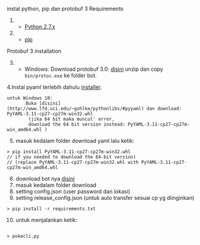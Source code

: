 instal python, pip dan protobuf 3
Requirements

1. - [Python 2.7.x](http://docs.python-guide.org/en/latest/starting/installation/)
2. - [pip](https://pip.pypa.io/en/stable/installing/)


Protobuf 3 installation


3. - Windows: Download protobuf 3.0: [disini](https://github.com/google/protobuf/releases/download/v3.0.0-beta-4/protoc-3.0.0-beta-4-win32.zip) unzip dan copy `bin/protoc.exe` ke folder bot.


4.Instal pyaml terlebih dahulu  [installer](http://pyyaml.org/wiki/PyYAML).

	untuk Windows 10:
		   Buka [disini](http://www.lfd.uci.edu/~gohlke/pythonlibs/#pyyaml) dan download: PyYAML-3.11-cp27-cp27m-win32.whl   
		    (jika 64 bit maka muncul' error,
		    download the 64 bit version instead: PyYAML-3.11-cp27-cp27m-win_amd64.whl )

5. masuk kedalam folder download yaml lalu ketik:
```
> pip install PyYAML-3.11-cp27-cp27m-win32.whl
// if you needed to download the 64-bit version)
// (replace PyYAML-3.11-cp27-cp27m-win32.whl with PyYAML-3.11-cp27-cp27m-win_amd64.whl

```
6. download bot nya [disini](https://github.com/bhagas/BOT_VALOR_SMG/archive/master.zip)
7. masuk kedalam folder download
8. setting config.json (user password dan lokasi)
9. setting release_config.json (untuk auto transfer sesuai cp yg diinginkan)

```
> pip install -r requirements.txt  

```
10. untuk menjalankan ketik: 
```
 
> pokecli.py 
```